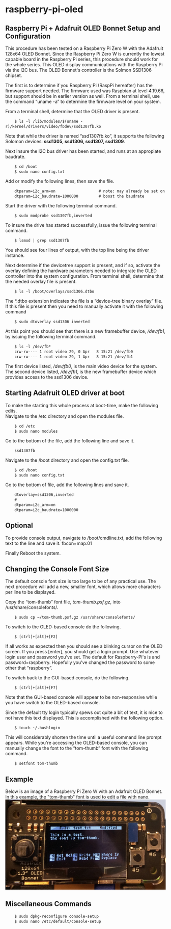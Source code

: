 # raspberry-pi-oled
## Raspberry Pi + Adafruit OLED Bonnet Setup and Configuration

This procedure has been tested on a Raspberry Pi Zero W with the Adafruit 128x64 OLED Bonnet.  Since the Raspberry Pi Zero W is currently the lowest capable board in the Raspberry Pi series, this procedure should work for the whole series.  This OLED display communications with the Raspberry Pi via the I2C bus.  The OLED Bonnet's controller is the Solmon SSD1306 chipset.  
  
The first is to determine if you Raspberry Pi (RaspPi hereafter) has the firmware support needed.  The firmware used was Raspbian at level 4.19.66, but support should be in earlier version as well.  From a terminal shell, use the command “uname -a” to determine the firmware level on your system.  
  
 From a terminal shell, determine that the OLED driver is present.
```
	$ ls -l /lib/modules/$(uname -r)/kernel/drivers/video/fbdev/ssd1307fb.ko
```
Note that while the driver is named “ssd1307fb.ko”, it supports the following Solomon devices:  **ssd1305, ssd1306, ssd1307, ssd1309**.  
  
Next insure the I2C bus driver has been started, and runs at an appropiate baudrate.
```
	$ cd /boot
	$ sudo nano config.txt
```
Add or modify the following lines, then save the file.
```
	dtparam=i2c_arm=on                   # note: may already be set on
	dtparam=i2c_baudrate=1000000         # boost the baudrate
```
Start the driver with the following terminal command.
```
	$ sudo modprobe ssd1307fb,inverted
```
To insure the drive has started successfully, issue the following terminal command.
```
	$ lsmod | grep ssd1307fb
```
You should see four lines of output, with the top line being the driver instance.  

Next determine if the devicetree support is present, and if so, activate the overlay defining the hardware parameters needed to integrate the OLED controller into the system configuration.  From terminal shell, determine that the needed overlay file is present.
```
 	$ ls -l /boot/overlays/ssd1306.dtbo
```
The *.dtbo extension indicates the file is a “device-tree binary overlay” file.
If this file is present then you need to manually activate it with the following command
```
	$ sudo dtoverlay ssd1306 inverted
```
At this point you should see that there is a new framebuffer device, */dev/fb1*, by issuing the following terminal command.
```
	$ ls -l /dev/fb*
	crw-rw---- 1 root video 29, 0 Apr   8 15:21 /dev/fb0
	crw-rw---- 1 root video 29, 1 Apr   8 15:21 /dev/fb1
```
The first device listed, */dev/fb0*, is the main video device for the system.  
The second device listed, */dev/fb1*, is the new framebuffer device which provides access to the ssd1306 device.

## Starting Adafruit OLED driver at boot
To make the starting this whole process at boot-time, make the following edits.  
Navigate to the /etc directory and open the modules file.
```
	$ cd /etc
	$ sudo nano modules
```
Go to the bottom of the file, add the following line and save it.
```
	ssd1307fb
```
Navigate to the /boot directory and open the config.txt file.
```
	$ cd /boot
	$ sudo nano config.txt
```
Go to the bottom of file, add the following lines and save it.
```
	dtoverlay=ssd1306,inverted
	#
	dtparam=i2c_arm=on
	dtparam=i2c_baudrate=1000000
```

## Optional
To provide console output, navigate to /boot/cmdline.txt, add the following text to the line and save it.
fbcon=map:01

Finally
Reboot the system.

## Changing the Console Font Size
The default console font size is too large to be of any practical use.  The next procedure will add a new, smaller font, which allows more characters per line to be displayed.  
 
Copy the “tom-thumb” font file, *tom-thumb.psf.gz*, into /usr/share/consolefonts/.
```
	$ sudo cp ~/tom-thumb.psf.gz /usr/share/consolefonts/
```
To switch to the OLED-based console do the following.
```
	$ [ctrl]+[alt]+[F2]
```
If all works as expected then you should see a blinking cursor on the OLED screen.  If you press [enter], you should get a login prompt.  Use whatever login user and password you've set.  The default for Raspberry-Pi's is and password=raspberry.  Hopefully you've changed the password to some other that “raspberry”.  

To switch back to the GUI-based console, do the following.
```
	$ [ctrl]+[alt]+[F7]
```
Note that the GUI-based console will appear to be non-responsive while you have switch to the OLED-based console.  

Since the default tty login typically spews out quite a bit of text, it is nice to not have this text displayed.  This is accomplished with the following option.
```
	$ touch ~/.hushlogin
```
This will considerably shorten the time until a useful command line prompt appears.
While you're accessing the OLED-based console, you can manually change the font to the “tom-thumb” font with the following command.
```
	$ setfont tom-thumb
```
## Example 
Below is an image of a Raspberry Pi Zero W with an Adafruit OLED Bonnet.  
In this example, the "tom-thumb" font is used to edit a file with nano.  
![Adafruit OLED Bonnet + Tom-Thumb font](https://github.com/foldedtoad/raspberry-pi-oled/blob/master/Adafruit_OLED_Bonnet.jpg)

## Miscellaneous Commands
```
	$ sudo dpkg-reconfigure console-setup
	$ sudo nano /etc/default/console-setup
```
